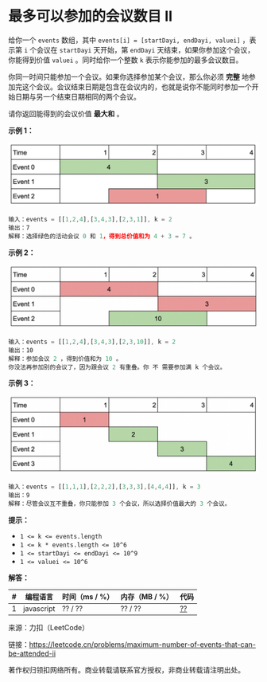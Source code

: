 # 最多可以参加的会议数目 II

给你一个 `events` 数组，其中 `events[i] = [startDayi, endDayi, valuei]` ，表示第 `i` 个会议在 `startDayi` 天开始，第 `endDayi` 天结束，如果你参加这个会议，你能得到价值 `valuei` 。同时给你一个整数 `k` 表示你能参加的最多会议数目。

你同一时间只能参加一个会议。如果你选择参加某个会议，那么你必须 **完整** 地参加完这个会议。会议结束日期是包含在会议内的，也就是说你不能同时参加一个开始日期与另一个结束日期相同的两个会议。

请你返回能得到的会议价值 **最大和** 。

**示例 1：**

![示例1](./eg1.png)

``` javascript
输入：events = [[1,2,4],[3,4,3],[2,3,1]], k = 2
输出：7
解释：选择绿色的活动会议 0 和 1，得到总价值和为 4 + 3 = 7 。
```

**示例 2：**

![示例2](./eg2.png)

``` javascript
输入：events = [[1,2,4],[3,4,3],[2,3,10]], k = 2
输出：10
解释：参加会议 2 ，得到价值和为 10 。
你没法再参加别的会议了，因为跟会议 2 有重叠。你 不 需要参加满 k 个会议。
```

**示例 3：**

![示例3](./eg3.png)

``` javascript
输入：events = [[1,1,1],[2,2,2],[3,3,3],[4,4,4]], k = 3
输出：9
解释：尽管会议互不重叠，你只能参加 3 个会议，所以选择价值最大的 3 个会议。
```

**提示：**

- `1 <= k <= events.length`
- `1 <= k * events.length <= 10^6`
- `1 <= startDayi <= endDayi <= 10^9`
- `1 <= valuei <= 10^6`

**解答：**

**#**|**编程语言**|**时间（ms / %）**|**内存（MB / %）**|**代码**
------|----------|-----------------|----------------|--------
1|javascript|?? / ??|?? / ??|[??](./javascript/ac_v1.js)

来源：力扣（LeetCode）

链接：https://leetcode.cn/problems/maximum-number-of-events-that-can-be-attended-ii

著作权归领扣网络所有。商业转载请联系官方授权，非商业转载请注明出处。
